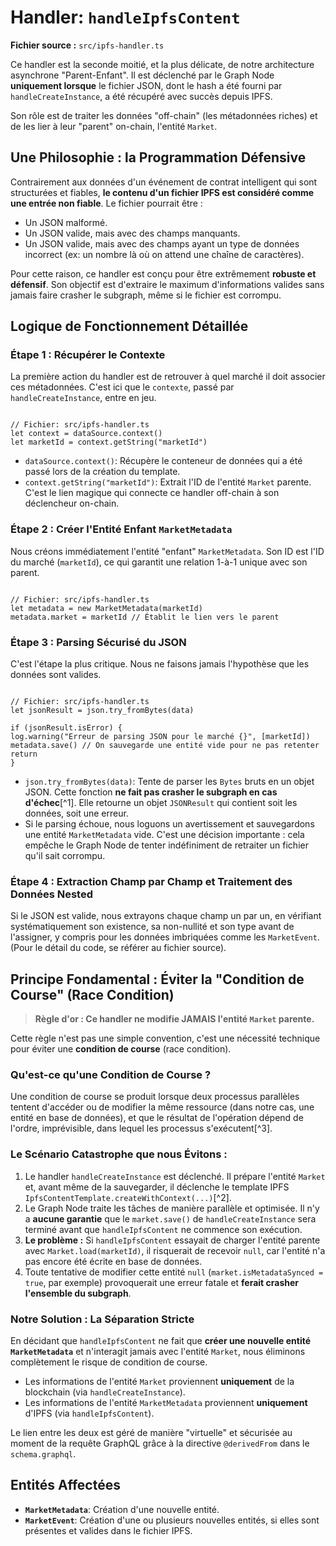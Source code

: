 # Handler: `handleIpfsContent`

**Fichier source :** `src/ipfs-handler.ts`

Ce handler est la seconde moitié, et la plus délicate, de notre architecture asynchrone "Parent-Enfant". Il est déclenché par le Graph Node **uniquement lorsque** le fichier JSON, dont le hash a été fourni par `handleCreateInstance`, a été récupéré avec succès depuis IPFS.

Son rôle est de traiter les données "off-chain" (les métadonnées riches) et de les lier à leur "parent" on-chain, l'entité `Market`.

## Une Philosophie : la Programmation Défensive

Contrairement aux données d'un événement de contrat intelligent qui sont structurées et fiables, **le contenu d'un fichier IPFS est considéré comme une entrée non fiable**. Le fichier pourrait être :

- Un JSON malformé.
- Un JSON valide, mais avec des champs manquants.
- Un JSON valide, mais avec des champs ayant un type de données incorrect (ex: un nombre là où on attend une chaîne de caractères).

Pour cette raison, ce handler est conçu pour être extrêmement **robuste et défensif**. Son objectif est d'extraire le maximum d'informations valides sans jamais faire crasher le subgraph, même si le fichier est corrompu.

## Logique de Fonctionnement Détaillée

### Étape 1 : Récupérer le Contexte

La première action du handler est de retrouver à quel marché il doit associer ces métadonnées. C'est ici que le `contexte`, passé par `handleCreateInstance`, entre en jeu.

```

// Fichier: src/ipfs-handler.ts
let context = dataSource.context()
let marketId = context.getString("marketId")

```

- `dataSource.context()`: Récupère le conteneur de données qui a été passé lors de la création du template.
- `context.getString("marketId")`: Extrait l'ID de l'entité `Market` parente. C'est le lien magique qui connecte ce handler off-chain à son déclencheur on-chain.

### Étape 2 : Créer l'Entité Enfant `MarketMetadata`

Nous créons immédiatement l'entité "enfant" `MarketMetadata`. Son ID est l'ID du marché (`marketId`), ce qui garantit une relation 1-à-1 unique avec son parent.

```

// Fichier: src/ipfs-handler.ts
let metadata = new MarketMetadata(marketId)
metadata.market = marketId // Établit le lien vers le parent

```

### Étape 3 : Parsing Sécurisé du JSON

C'est l'étape la plus critique. Nous ne faisons jamais l'hypothèse que les données sont valides.

```

// Fichier: src/ipfs-handler.ts
let jsonResult = json.try_fromBytes(data)

if (jsonResult.isError) {
log.warning("Erreur de parsing JSON pour le marché {}", [marketId])
metadata.save() // On sauvegarde une entité vide pour ne pas retenter
return
}

```

- `json.try_fromBytes(data)`: Tente de parser les `Bytes` bruts en un objet JSON. Cette fonction **ne fait pas crasher le subgraph en cas d'échec**[^1]. Elle retourne un objet `JSONResult` qui contient soit les données, soit une erreur.
- Si le parsing échoue, nous loguons un avertissement et sauvegardons une entité `MarketMetadata` vide. C'est une décision importante : cela empêche le Graph Node de tenter indéfiniment de retraiter un fichier qu'il sait corrompu.

### Étape 4 : Extraction Champ par Champ et Traitement des Données Nested

Si le JSON est valide, nous extrayons chaque champ un par un, en vérifiant systématiquement son existence, sa non-nullité et son type avant de l'assigner, y compris pour les données imbriquées comme les `MarketEvent`. (Pour le détail du code, se référer au fichier source).

## Principe Fondamental : Éviter la "Condition de Course" (Race Condition)

> **Règle d'or : Ce handler ne modifie JAMAIS l'entité `Market` parente.**

Cette règle n'est pas une simple convention, c'est une nécessité technique pour éviter une **condition de course** (race condition).

### Qu'est-ce qu'une Condition de Course ?

Une condition de course se produit lorsque deux processus parallèles tentent d'accéder ou de modifier la même ressource (dans notre cas, une entité en base de données), et que le résultat de l'opération dépend de l'ordre, imprévisible, dans lequel les processus s'exécutent[^3].

### Le Scénario Catastrophe que nous Évitons :

1.  Le handler `handleCreateInstance` est déclenché. Il prépare l'entité `Market` et, avant même de la sauvegarder, il déclenche le template IPFS `IpfsContentTemplate.createWithContext(...)`[^2].
2.  Le Graph Node traite les tâches de manière parallèle et optimisée. Il n'y a **aucune garantie** que le `market.save()` de `handleCreateInstance` sera terminé avant que `handleIpfsContent` ne commence son exécution.
3.  **Le problème :** Si `handleIpfsContent` essayait de charger l'entité parente avec `Market.load(marketId)`, il risquerait de recevoir `null`, car l'entité n'a pas encore été écrite en base de données.
4.  Toute tentative de modifier cette entité `null` (`market.isMetadataSynced = true`, par exemple) provoquerait une erreur fatale et **ferait crasher l'ensemble du subgraph**.

### Notre Solution : La Séparation Stricte

En décidant que `handleIpfsContent` ne fait que **créer une nouvelle entité `MarketMetadata`** et n'interagit jamais avec l'entité `Market`, nous éliminons complètement le risque de condition de course.

- Les informations de l'entité `Market` proviennent **uniquement** de la blockchain (via `handleCreateInstance`).
- Les informations de l'entité `MarketMetadata` proviennent **uniquement** d'IPFS (via `handleIpfsContent`).

Le lien entre les deux est géré de manière "virtuelle" et sécurisée au moment de la requête GraphQL grâce à la directive `@derivedFrom` dans le `schema.graphql`.

## Entités Affectées

- **`MarketMetadata`**: Création d'une nouvelle entité.
- **`MarketEvent`**: Création d'une ou plusieurs nouvelles entités, si elles sont présentes et valides dans le fichier IPFS.
